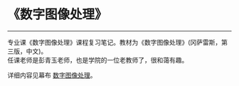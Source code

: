 # 《数字图像处理》
***
专业课《数字图像处理》课程复习笔记。教材为《数字图像处理》(冈萨雷斯，第三版，中文)。  
任课老师是彭青玉老师，也是学院的一位老教师了，很和蔼有趣。

详细内容见幕布 [数字图像处理]()。
<!-- 未附加链接 -->